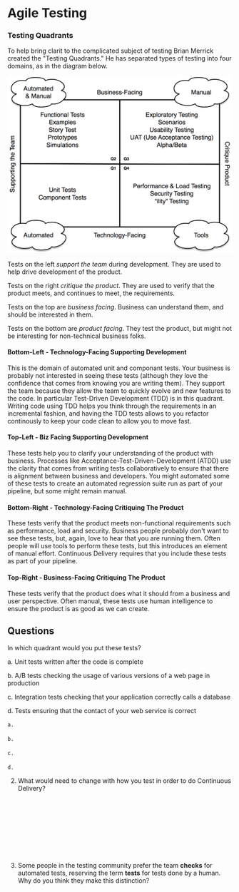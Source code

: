 # Agile Testing

### Testing Quadrants

To help bring clarit to the complicated subject of testing Brian Merrick created the "Testing Quadrants."
He has separated types of testing into four domains, as in the diagram below.

![Testing Quadrants](media/agile-testing.png)

Tests on the left <em>support the team</em> during development. They are used to help drive development of the product.

Tests on the right <em>critique the product</em>. They are used to verify that the product meets, and continues to meet, the requirements.

Tests on the top are <em>business facing</em>. Business can understand them, and should be interested in them.

Tests on the bottom are <em>product facing</em>. They test the product, but might not be interesting for non-technical business folks.


#### Bottom-Left - Technology-Facing Supporting Development

This is the domain of automated unit and componant tests. Your business is probably not interested in seeing these tests (although they love the confidence that comes from knowing you are writing them). They support the team because they allow the team to quickly evolve and new features to the code.
In particular Test-Driven Development (TDD) is in this quadrant. Writing code using TDD helps you think through the requirements in an incremental fashion, and having the TDD tests allows to you refactor continously to keep your code clean to allow you to move fast.

#### Top-Left - Biz Facing Supporting Development

These tests help you to clarify your understanding of the product with business. Processes like Acceptance-Test-Driven-Development (ATDD) use the clarity that comes from writing tests collaboratively to ensure that there is alignment between business and developers. You might automated some of these tests to create an automated regression suite run as part of your pipeline, but some might remain manual.

#### Bottom-Right - Technology-Facing Critiquing The Product

These tests verify that the product meets non-functional requirements such as performance, load and security. Business people probably don't want to see these tests, but, again, love to hear that you are running them. Often people will use tools to perform these tests, but this introduces an element of manual effort. Continuous Delivery requires that you include these tests as part of your pipeline.

#### Top-Right - Business-Facing Critiquing The Product

These tests verify that the product does what it should from a business and user perspective. Often manual, these tests use human intelligence to ensure the product is as good as we can create.


## Questions

In which quadrant would you put these tests?
	
a. Unit tests written after the code is complete  

b. A/B tests checking the usage of various versions of a web page in production
	
c. 	Integration tests checking that your application correctly calls a database

	
d. Tests ensuring that the contact of your web service is correct


```
a.

b.

c.

d.

```
	

2. 	What would need to change with how you test in order to do Continuous Delivery?

```









```

3. Some people in the testing community prefer the team <b>checks</b> for automated tests, reserving the term <b>tests</b> for tests done by a human. Why do you think they make this distinction?

```









```
